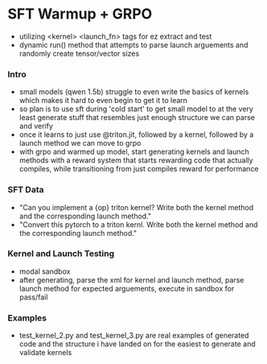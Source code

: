 # SFT Warmup + GRPO


- utilizing \<kernel> <launch_fn> tags for ez extract and test
- dynamic run() method that attempts to parse launch arguements and randomly create tensor/vector sizes


### Intro

- small models (qwen 1.5b) struggle to even write the basics of kernels which makes it hard to even begin to get it to learn
- so plan is to use sft during 'cold start' to get small model to at the very least generate stuff that resembles just enough structure we can parse and verify 
- once it learns to just use @triton.jit, followed by a kernel, followed by a launch method we can move to grpo
- with grpo and warmed up model, start generating kernels and launch methods with a reward system that starts rewarding code that actually compiles, while transitioning from just compiles reward for performance  

### SFT Data

- "Can you implement a {op} triton kernel? Write both the kernel method and the corresponding launch method."
- "Convert this pytorch to a triton kernl. Write both the kernel method and the corresponding launch method."


### Kernel and Launch Testing


- modal sandbox 
- after generating, parse the xml for kernel and launch method, parse launch method for expected arguements, execute in sandbox for pass/fail


### Examples

- test_kernel_2.py and test_kernel_3.py are real examples of generated code and the structure i have landed on for the easiest to generate and validate kernels 